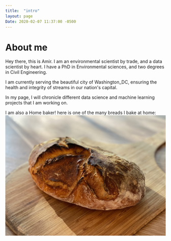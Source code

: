 ```yaml
---
title:  "intro"
layout: page
Date: 2020-02-07 11:37:00 -0500
---
```

# About me

Hey there, this is Amir. I am an environmental scientist by trade, and a data scientist by heart. I have a PhD in Environmental sciences, and two degrees in Civil Engineering.

I am currently serving the beautiful city of Washington_DC, ensuring the health and integrity of streams in our nation's capital.


In my page, I will chronicle different data science and machine learning projects that I am working on.


I am also a Home baker! here is one of the many breads I bake at home:
![my bread](https://raw.githubusercontent.com/CoolSciGuy/coolsciguy.github.io/master/assets/bread.jpeg)
